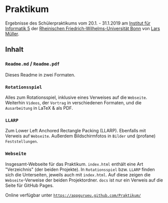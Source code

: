 # Praktikum

Ergebnisse des Schülerpraktikums vom 20.1. - 31.1.2019 am [Institut für Informatik 5](https://tcs.cs.uni-bonn.de/doku.php) der [Rheinischen Friedrich-Wilhelms-Universität Bonn](https://uni-bonn.de) von [Lars Müller](https://github.com/appgurueu).

## Inhalt

### `Readme.md` / `Readme.pdf`

Dieses Readme in zwei Formaten.

### `Rotationsspiel`

Alles zum Rotationsspiel, inklusive eines Verweises auf die `Webseite`. Weiterhin `Videos`, der `Vortrag` in verschiedenen Formaten, und die `Ausarbeitung` in LaTeX & als PDF.

### `LLARP`

Zum Lower Left Anchored Rectangle Packing (LLARP). Ebenfalls mit Verweis auf `Webseite`.
Außerdem Bildschirmfotos in `Bilder` und (profane) `Feststellungen`.

### `Webseite`

Insgesamt-Webseite für das Praktikum. `index.html` enthält eine Art "Verzeichnis" (der beiden Projekte). In `Rotationsspiel` bzw. `LLARP` finden sich die Unterseiten, jeweils auch mit `index.html`. Auf diese zeigen die `Webseite`-Verweise der beiden Projektordner. `docs` ist nur ein Verweis auf die Seite für GitHub Pages.

Online verfügbar unter [`https://appgurueu.github.com/Praktikum/`](https://appgurueu.github.com/Praktikum/)
